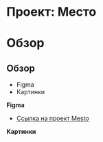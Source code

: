 # Проект: Место

# Обзор

## Обзор

* Figma
* Картинки

**Figma**

* [Ссылка на проект Mesto](https://aleksandr-hohlov.github.io/mesto/)

**Картинки**


